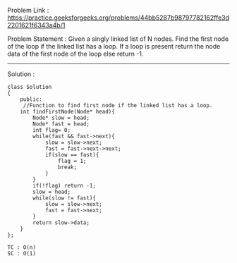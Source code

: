 Problem Link : https://practice.geeksforgeeks.org/problems/44bb5287b98797782162ffe3d2201621f6343a4b/1

Problem Statement : Given a singly linked list of N nodes. Find the first node of the loop if the linked list has a loop. If a loop is present return the node data of the first node of the loop else return -1.

------------------------------------------------------------------------------
Solution :

```
class Solution
{
    public:
     //Function to find first node if the linked list has a loop.
    int findFirstNode(Node* head){
        Node* slow = head;
        Node* fast = head;
        int flag= 0;
        while(fast && fast->next){
            slow = slow->next;
            fast = fast->next->next;
            if(slow == fast){
                flag = 1;
                break;
            }
        }
        if(!flag) return -1;
        slow = head;
        while(slow != fast){
            slow = slow->next;
            fast = fast->next;
        }
        return slow->data;
    }
};

TC : O(n)
SC : O(1)

```